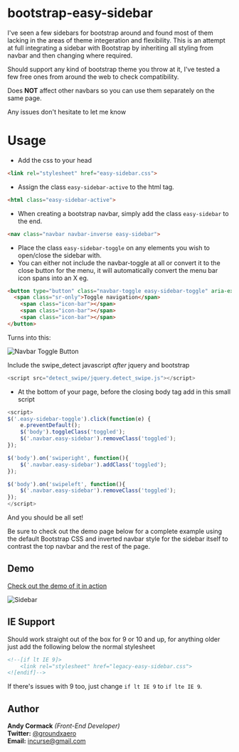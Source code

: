 # bootstrap-easy-sidebar

I've seen a few sidebars for bootstrap around and found most of them lacking in the areas of theme integeration and flexibility.
This is an attempt at full integrating a sidebar with Bootstrap by inheriting all styling from navbar and then changing where required.

Should support any kind of bootstrap theme you throw at it, I've tested a few free ones from around the web to check compatibility.

Does **NOT** affect other navbars so you can use them separately on the same page.

Any issues don't hesitate to let me know

# Usage
* Add the css to your head
```html
<link rel="stylesheet" href="easy-sidebar.css">
```
* Assign the class ```easy-sidebar-active``` to the html tag.
```html
<html class="easy-sidebar-active">
```
* When creating a bootstrap navbar, simply add the class ```easy-sidebar``` to the end.
```html
<nav class="navbar navbar-inverse easy-sidebar">
```
* Place the class ```easy-sidebar-toggle``` on any elements you wish to open/close the sidebar with.
* You can either not include the navbar-toggle at all or convert it to the close button for the menu, it will automatically convert the menu bar icon spans into an X eg.
```html
<button type="button" class="navbar-toggle easy-sidebar-toggle" aria-expanded="false">
  <span class="sr-only">Toggle navigation</span>
	<span class="icon-bar"></span>
	<span class="icon-bar"></span>
	<span class="icon-bar"></span>
</button>
```
Turns into this: 

![Navbar Toggle Button](http://groundxaero.github.io/bootstrap-easy-sidebar/readme-images/navbar-button.jpg)

Include the swipe_detect javascript *after* jquery and bootstrap

````Javascript
<script src="detect_swipe/jquery.detect_swipe.js"></script>  
````

* At the bottom of your page, before the closing body tag add in this small script

```javascript
<script>
$('.easy-sidebar-toggle').click(function(e) {
	e.preventDefault();
	$('body').toggleClass('toggled');
	$('.navbar.easy-sidebar').removeClass('toggled');
});

$('body').on('swiperight', function(){
	$('.navbar.easy-sidebar').addClass('toggled');
});

$('body').on('swipeleft', function(){
	$('.navbar.easy-sidebar').removeClass('toggled');
});
</script>
```
And you should be all set!

Be sure to check out the demo page below for a complete example using the default Bootstrap CSS and inverted navbar style for the sidebar itself to contrast the top navbar and the rest of the page.

## Demo
[Check out the demo of it in action](http://groundxaero.github.io/bootstrap-easy-sidebar/)

![Sidebar](http://groundxaero.github.io/bootstrap-easy-sidebar/readme-images/sidebar.jpg)

## IE Support
Should work straight out of the box for 9 or 10 and up, for anything older just add the following below the normal stylesheet
```html
<!--[if lt IE 9]>
	<link rel="stylesheet" href="legacy-easy-sidebar.css">
<![endif]-->
```
If there's issues with 9 too, just change ```if lt IE 9``` to ```if lte IE 9```.

## Author
**Andy Cormack** *(Front-End Developer)*<br>
**Twitter:** [@groundxaero](https://www.twitter.com/groundxaero)<br>
**Email:** incurse@gmail.com
